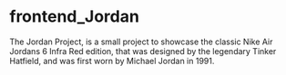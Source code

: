 # frontend_Jordan

The Jordan Project, is a small project to showcase the classic Nike Air Jordans 6 Infra Red edition, that was designed by the legendary Tinker Hatfield, and was first worn by 
Michael Jordan in 1991.

